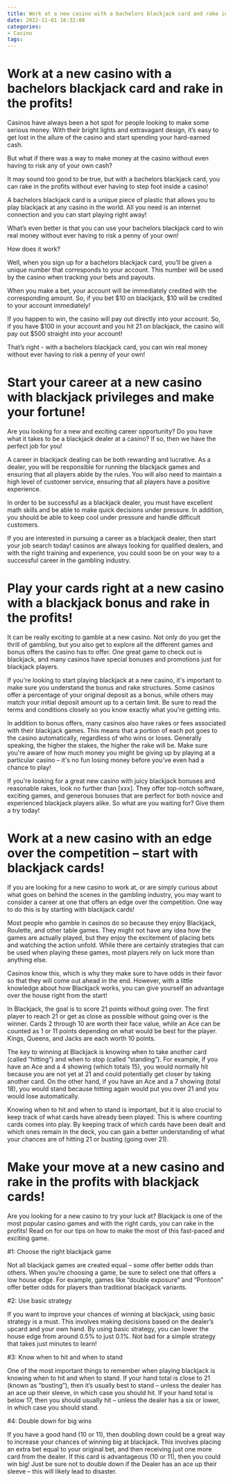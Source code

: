 ```yaml
---
title: Work at a new casino with a bachelors blackjack card and rake in the profits!
date: 2022-11-01 16:32:08
categories:
- Casino
tags:
---
```



#  Work at a new casino with a bachelors blackjack card and rake in the profits!

Casinos have always been a hot spot for people looking to make some serious money. With their bright lights and extravagant design, it’s easy to get lost in the allure of the casino and start spending your hard-earned cash.

But what if there was a way to make money at the casino without even having to risk any of your own cash?

It may sound too good to be true, but with a bachelors blackjack card, you can rake in the profits without ever having to step foot inside a casino!

A bachelors blackjack card is a unique piece of plastic that allows you to play blackjack at any casino in the world. All you need is an internet connection and you can start playing right away!

What’s even better is that you can use your bachelors blackjack card to win real money without ever having to risk a penny of your own!

How does it work?

Well, when you sign up for a bachelors blackjack card, you’ll be given a unique number that corresponds to your account. This number will be used by the casino when tracking your bets and payouts.

When you make a bet, your account will be immediately credited with the corresponding amount. So, if you bet $10 on blackjack, $10 will be credited to your account immediately!

If you happen to win, the casino will pay out directly into your account. So, if you have $100 in your account and you hit 21 on blackjack, the casino will pay out $500 straight into your account!

That’s right - with a bachelors blackjack card, you can win real money without ever having to risk a penny of your own!

#  Start your career at a new casino with blackjack privileges and make your fortune!

Are you looking for a new and exciting career opportunity? Do you have what it takes to be a blackjack dealer at a casino? If so, then we have the perfect job for you!

A career in blackjack dealing can be both rewarding and lucrative. As a dealer, you will be responsible for running the blackjack games and ensuring that all players abide by the rules. You will also need to maintain a high level of customer service, ensuring that all players have a positive experience.

In order to be successful as a blackjack dealer, you must have excellent math skills and be able to make quick decisions under pressure. In addition, you should be able to keep cool under pressure and handle difficult customers.

If you are interested in pursuing a career as a blackjack dealer, then start your job search today! casinos are always looking for qualified dealers, and with the right training and experience, you could soon be on your way to a successful career in the gambling industry.

#  Play your cards right at a new casino with a blackjack bonus and rake in the profits!

It can be really exciting to gamble at a new casino. Not only do you get the thrill of gambling, but you also get to explore all the different games and bonus offers the casino has to offer. One great game to check out is blackjack, and many casinos have special bonuses and promotions just for blackjack players.

If you're looking to start playing blackjack at a new casino, it's important to make sure you understand the bonus and rake structures. Some casinos offer a percentage of your original deposit as a bonus, while others may match your initial deposit amount up to a certain limit. Be sure to read the terms and conditions closely so you know exactly what you're getting into.

In addition to bonus offers, many casinos also have rakes or fees associated with their blackjack games. This means that a portion of each pot goes to the casino automatically, regardless of who wins or loses. Generally speaking, the higher the stakes, the higher the rake will be. Make sure you're aware of how much money you might be giving up by playing at a particular casino – it's no fun losing money before you've even had a chance to play!

If you're looking for a great new casino with juicy blackjack bonuses and reasonable rakes, look no further than [xxx]. They offer top-notch software, exciting games, and generous bonuses that are perfect for both novice and experienced blackjack players alike. So what are you waiting for? Give them a try today!

#  Work at a new casino with an edge over the competition – start with blackjack cards!

If you are looking for a new casino to work at, or are simply curious about what goes on behind the scenes in the gambling industry, you may want to consider a career at one that offers an edge over the competition. One way to do this is by starting with blackjack cards!

Most people who gamble in casinos do so because they enjoy Blackjack, Roulette, and other table games. They might not have any idea how the games are actually played, but they enjoy the excitement of placing bets and watching the action unfold. While there are certainly strategies that can be used when playing these games, most players rely on luck more than anything else.

Casinos know this, which is why they make sure to have odds in their favor so that they will come out ahead in the end. However, with a little knowledge about how Blackjack works, you can give yourself an advantage over the house right from the start!

In Blackjack, the goal is to score 21 points without going over. The first player to reach 21 or get as close as possible without going over is the winner. Cards 2 through 10 are worth their face value, while an Ace can be counted as 1 or 11 points depending on what would be best for the player. Kings, Queens, and Jacks are each worth 10 points.

The key to winning at Blackjack is knowing when to take another card (called “hitting”) and when to stop (called “standing”). For example, if you have an Ace and a 4 showing (which totals 15), you would normally hit because you are not yet at 21 and could potentially get closer by taking another card. On the other hand, if you have an Ace and a 7 showing (total 18), you would stand because hitting again would put you over 21 and you would lose automatically.

Knowing when to hit and when to stand is important, but it is also crucial to keep track of what cards have already been played. This is where counting cards comes into play. By keeping track of which cards have been dealt and which ones remain in the deck, you can gain a better understanding of what your chances are of hitting 21 or busting (going over 21).

#  Make your move at a new casino and rake in the profits with blackjack cards!

Are you looking for a new casino to try your luck at? Blackjack is one of the most popular casino games and with the right cards, you can rake in the profits! Read on for our tips on how to make the most of this fast-paced and exciting game.

#1: Choose the right blackjack game

Not all blackjack games are created equal – some offer better odds than others. When you’re choosing a game, be sure to select one that offers a low house edge. For example, games like “double exposure” and “Pontoon” offer better odds for players than traditional blackjack variants.

#2: Use basic strategy

If you want to improve your chances of winning at blackjack, using basic strategy is a must. This involves making decisions based on the dealer’s upcard and your own hand. By using basic strategy, you can lower the house edge from around 0.5% to just 0.1%. Not bad for a simple strategy that takes just minutes to learn!

#3: Know when to hit and when to stand

One of the most important things to remember when playing blackjack is knowing when to hit and when to stand. If your hand total is close to 21 (known as “busting”), then it’s usually best to stand – unless the dealer has an ace up their sleeve, in which case you should hit. If your hand total is below 17, then you should usually hit – unless the dealer has a six or lower, in which case you should stand.

#4: Double down for big wins

If you have a good hand (10 or 11), then doubling down could be a great way to increase your chances of winning big at blackjack. This involves placing an extra bet equal to your original bet, and then receiving just one more card from the dealer. If this card is advantageous (10 or 11), then you could win big! Just be sure not to double down if the Dealer has an ace up their sleeve – this will likely lead to disaster.